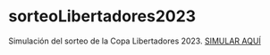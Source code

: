 # sorteoLibertadores2023
Simulación del sorteo de la Copa Libertadores 2023.
[SIMULAR AQUÍ](https://mumoyarce96-sorteolibertadores2023-app-ab01bh.streamlit.app/)
